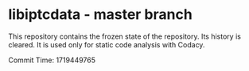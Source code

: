 # libiptcdata - master branch

This repository contains the frozen state of the repository.
Its history is cleared. It is used only for static code
analysis with Codacy.

Commit Time: 1719449765